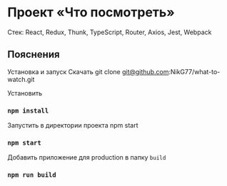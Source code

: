 # Проект «Что посмотреть» 
Стек: React, Redux, Thunk, TypeScript, Router, Axios, Jest, Webpack

## Пояснения

Установка и запуск
Скачать
git clone git@github.com:NikG77/what-to-watch.git

Установить
### `npm install`

Запустить в директории проекта
npm start
### `npm start`

Добавить приложение для production в папку `build`
### `npm run build`
